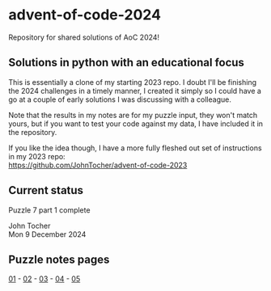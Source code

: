 # advent-of-code-2024

Repository for shared solutions of AoC 2024!

## Solutions in python with an educational focus

This is essentially a clone of my starting 2023 repo.  I doubt I'll be finishing the 2024 challenges in a timely manner, I created it simply so I could have a go at a couple of early solutions I was discussing with a colleague.

Note that the results in my notes are for my puzzle input, they won't match yours, but if you want to test your code against my data, I have included 
it in the repository.

If you like the idea though, I have a more fully fleshed out set of instructions in my 2023 repo:  
https://github.com/JohnTocher/advent-of-code-2023

## Current status

Puzzle 7 part 1 complete

John Tocher  
Mon 9 December 2024

## Puzzle notes pages

[01](Puzzle_01/puzzle_01_notes.md) - [02](Puzzle_02/puzzle_02_notes.md) - [03](Puzzle_03/puzzle_03_notes.md) - [04](Puzzle_04/puzzle_04_notes.md) - [05](Puzzle_05/puzzle_05_notes.md)